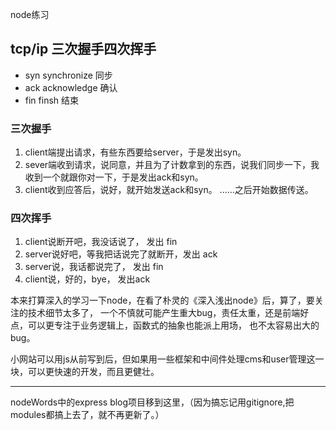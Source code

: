 node练习
## tcp/ip 三次握手四次挥手
- syn synchronize 同步
- ack acknowledge 确认
- fin finsh       结束

### 三次握手
1. client端提出请求，有些东西要给server，于是发出syn。
2. sever端收到请求，说同意，并且为了计数拿到的东西，说我们同步一下，我收到一个就跟你对一下，于是发出ack和syn。
3. client收到应答后，说好，就开始发送ack和syn。
......之后开始数据传送。

### 四次挥手
1. client说断开吧，我没话说了， 发出 fin
2. server说好吧，等我把话说完了就断开，发出 ack
3. server说，我话都说完了， 发出 fin
4. client说，好的，bye， 发出ack

本来打算深入的学习一下node，在看了朴灵的《深入浅出node》后，算了，要关注的技术细节太多了，
一个不慎就可能产生重大bug，责任太重，还是前端好点，可以更专注于业务逻辑上，函数式的抽象也能派上用场，
也不太容易出大的bug。

小网站可以用js从前写到后，但如果用一些框架和中间件处理cms和user管理这一块，可以更快速的开发，而且更健壮。

----------------
nodeWords中的express blog项目移到这里，（因为搞忘记用gitignore,把modules都搞上去了，就不再更新了。）
